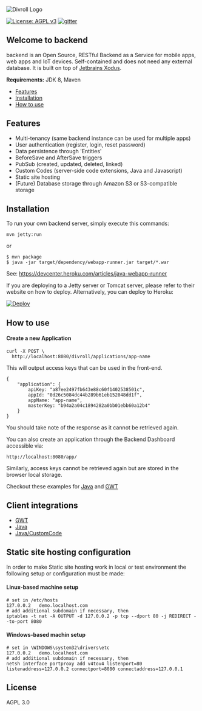 ![Divroll Logo](https://avatars1.githubusercontent.com/u/30984522?s=200&v=4)

[![License: AGPL v3](https://img.shields.io/badge/License-AGPL%20v3-blue.svg)](https://www.gnu.org/licenses/agpl-3.0)
[![gitter](https://img.shields.io/badge/gitter.im-Join%20Chat-green.svg)](https://gitter.im/divroll/Backend/)


## Welcome to backend

backend is an Open Source, RESTful Backend as a Service for mobile apps, web apps and IoT devices.
Self-contained and does not need any external database. It is built on top of [Jetbrains Xodus](https://github.com/JetBrains/xodus). 

**Requirements:** JDK 8, Maven

- [Features](#features)
- [Installation](#installation)
- [How to use](#how-to-use)

Features
---

- Multi-tenancy (same backend instance can be used for multiple apps)
- User authentication (register, login, reset password)
- Data persistence through 'Entities'
- BeforeSave and AfterSave triggers
- PubSub (created, updated, deleted, linked)
- Custom Codes (server-side code extensions, Java and Javascript)
- Static site hosting
- (Future) Database storage through Amazon S3 or S3-compatible storage

Installation
---
To run your own backend server, simply execute this commands:

```
mvn jetty:run
```

or

```$xslt
$ mvn package
$ java -jar target/dependency/webapp-runner.jar target/*.war
```

See: https://devcenter.heroku.com/articles/java-webapp-runner


If you are deploying to a Jetty server or Tomcat server, please refer to their website on how to deploy.
Alternatively, you can deploy to Heroku:

[![Deploy](https://www.herokucdn.com/deploy/button.svg)](https://heroku.com/deploy)

How to use
---

#### Create a new Application

```
curl -X POST \
  http://localhost:8080/divroll/applications/app-name
```
This will output access keys that can be used in the front-end.  

```
{
    "application": {
        apiKey: "a87ee2497fb643e88c60f1402538501c",
        appId: "0d26c5084dc44b289b61eb152048dd1f",
        appName: "app-name",
        masterKey: "b94a2a04c1894282a0bb01ebb60a12b4"
    }
}
```

You should take note of the response as it cannot be retrieved again.

You can also create an application through the Backend Dashboard accessible via:

```
http://localhost:8080/app/
``` 

Similarly, access keys cannot be retrieved again but are stored in the browser local storage. 

Checkout these examples for [Java](https://github.com/divroll/Backend-SDK-Java/tree/master/src/test/java/com/divroll/backend/sdk) and [GWT](https://github.com/divroll/Backend-SDK-GWT/tree/master/src/test/java/com/divroll/backend/sdk) 

Client integrations
---

- [GWT](https://github.com/divroll/Backend-SDK-GWT)
- [Java](https://github.com/divroll/Backend-SDK-Java)
- [Java/CustomCode]()

Static site hosting configuration
---

In order to make Static site hosting work in local or test environment the following setup or configuration must be made: 

#### Linux-based machine setup
```$xslt
# set in /etc/hosts
127.0.0.2	demo.localhost.com
# add additional subdomain if necessary, then
iptables -t nat -A OUTPUT -d 127.0.0.2 -p tcp --dport 80 -j REDIRECT --to-port 8080
```
#### Windows-based machin setup

```$xslt
# set in \WINDOWS\system32\drivers\etc
127.0.0.2	demo.localhost.com
# add additional subdomain if necessary, then
netsh interface portproxy add v4tov4 listenport=80 listenaddress=127.0.0.2 connectport=8080 connectaddress=127.0.0.1
```

License
---

AGPL 3.0